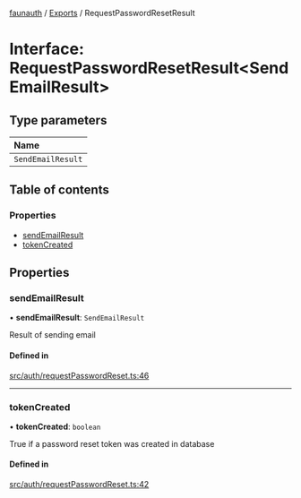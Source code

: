 [faunauth](../none) / [Exports](../modules.md) / RequestPasswordResetResult

# Interface: RequestPasswordResetResult<SendEmailResult\>

## Type parameters

| Name |
| :------ |
| `SendEmailResult` |

## Table of contents

### Properties

- [sendEmailResult](RequestPasswordResetResult.md#sendemailresult)
- [tokenCreated](RequestPasswordResetResult.md#tokencreated)

## Properties

### sendEmailResult

• **sendEmailResult**: `SendEmailResult`

Result of sending email

#### Defined in

[src/auth/requestPasswordReset.ts:46](https://github.com/alexnitta/faunauth/blob/6bb89cc/src/auth/requestPasswordReset.ts#L46)

___

### tokenCreated

• **tokenCreated**: `boolean`

True if a password reset token was created in database

#### Defined in

[src/auth/requestPasswordReset.ts:42](https://github.com/alexnitta/faunauth/blob/6bb89cc/src/auth/requestPasswordReset.ts#L42)
